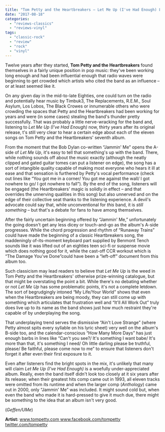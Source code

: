 ```yaml
---
title: "Tom Petty and the Heartbreakers – Let Me Up (I've Had Enough) LP"
date: "2017-08-18"
categories: 
  - "reviews-classics"
  - "reviews-vinyl"
tags: 
  - "classic-rock"
  - "review"
  - "rock"
  - "vinyl"
---
```


Twelve years after they started, **Tom Petty and the Heartbreakers** found themselves in a fairly unique position in pop music: they've been working long enough and had been influential enough that radio waves were beginning to get crowded which artists who cited the band as an influence – or at least seemed like it.

On any given day in the mid-to-late Eighties, one could turn on the radio and potentially hear music by Timbuk3, The Replacements, R.E.M., Soul Asylum, Los Lobos, The Black Crowes or innumerable others who were crowding the spaces that Petty and the Heartbreakers had been working for years and were (in some cases) stealing the band's thunder pretty successfully. That was probably a little nerve-wracking for the band and, listening to _Let Me Up_ _(I've Had Enough)_ now, thirty years after its original release, t's still very clear to hear a certain edge about each of the eleven songs on Tom Petty and the Heartbreakers' seventh album.

From the moment that the Bob Dylan co-written “Jammin' Me” opens the A-side of _Let Me Up_, it's easy to tell that something's up with the band. There, while nothing sounds off about the music exactly (although the neatly clipped and gated guitar tomes can put a listener on edge), the song has a sort of intangible quality capable of making most everyone who hears it ill at ease and that sensation is furthered by Petty's vocal performance (check out lines like “You got me in a corner/ You got me against the wall/ I got nowhere to go/ I got nowhere to fall”). By the end of the song, listeners will be engaged (the Heartbreakers' magic is solidly in effect – and that overrides the unnerving qualities in this song) but also unnerved and on the edge of their collective seat thanks to the listening experience. A devil's advocate could say that, while unconventional for _this_ band, it is _still_ _something_ – but that's a debate for fans to have among themselves.

After the fairly uncertain beginning offered by “Jammin' Me,” unfortunately the going doesn't get any less dicey or touch-and-go as the album's A-side progresses. While the chord progression and rhythm of “Runaway Trains” could have made the beginning of a classic Heartbreakers song, the maddeningly of-its-moment keyboard part supplied by Benmont Tench sounds like it was lifted out of an eighties teen sci-fi or suspense movie which does nothing good for it, while the cast-off CCR workout which is “The Damage You've Done”could have been a “left-off” document from this album too.

Such classicism may lead readers to believe that _Let Me Up_ is the weed in Tom Petty and the Heartbreakers' otherwise prize-winning catalogue, but that might be overstating the point a bit. While there's no debating whether or not _Let Me Up_ has some problematic points, it's not a complete letdown. The sort of begrudgingly intoned “My Life/Your World” shows that even when the Heartbreakers are being moody, they can still come up with something which articulates that frustration well and “It'll All Work Out” truly does live up to its name as the band shows just how much restraint they're capable of by underplaying the song.

That underplaying trend serves the dismissive “Ain't Love Strange” (where Petty almost spits every syllable on his lyric sheet) very well on the album's B-side too, and the calendar-conscious “How Many More Days” has just enough barbs in lines like “Can't you see?/ It's something I want babe/ It's more than that, it's something I need/ Oh little darling please be truthful, please/ Be faithful, please come now to me” to ensure that listeners don't forget it after even their first exposure to it.

Even after listeners find the bright spots in the mix, it's unlikely that many will claim _Let Me Up (I've Had Enough)_ is a woefully under-appreciated album. Really, even the band itself didn't look too closely at it six years after its release; when their greatest hits comp came out in 1993, all eleven tracks were omitted from its runtime and when the larger comp (_Anthology_) came out in 2000, only “Jammin' Me” was included. It might sound cold but, when even the band who made it is hard-pressed to give it much due, there might be something to the idea that an album isn't very good.

(_Geffen/UMe_)

**Artist:** [www.tompetty.com www.facebook.com/tompetty twitter.com/tompetty](http://www.tompetty.com/40?ref=https://www.google.ca/)

